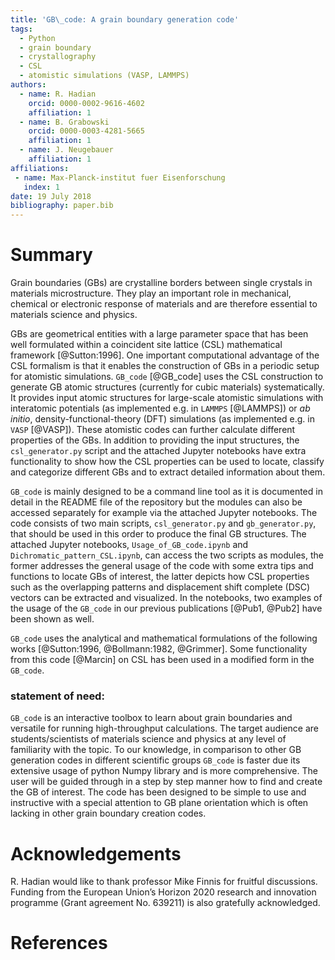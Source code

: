 ```yaml
---
title: 'GB\_code: A grain boundary generation code'
tags:
  - Python
  - grain boundary
  - crystallography
  - CSL
  - atomistic simulations (VASP, LAMMPS)
authors:
  - name: R. Hadian
    orcid: 0000-0002-9616-4602
    affiliation: 1
  - name: B. Grabowski
    orcid: 0000-0003-4281-5665
    affiliation: 1
  - name: J. Neugebauer
    affiliation: 1
affiliations:
 - name: Max-Planck-institut fuer Eisenforschung
   index: 1
date: 19 July 2018
bibliography: paper.bib
---
```


# Summary

Grain boundaries (GBs) are crystalline borders between single crystals in materials microstructure. They play an important role in mechanical, chemical or electronic response of materials and are therefore essential to materials science and physics.

GBs are geometrical entities with a large parameter space that has been well formulated within a coincident site lattice (CSL) mathematical framework [@Sutton:1996]. One important computational advantage of the CSL formalism is that it enables the construction of GBs in a periodic setup for atomistic simulations. ``GB_code`` [@GB_code] uses the CSL construction to generate GB atomic structures (currently for cubic materials) systematically. It provides input atomic structures for large-scale atomistic simulations with interatomic potentials (as implemented e.g. in ``LAMMPS`` [@LAMMPS]) or _ab initio_, density-functional-theory (DFT) simulations (as implemented e.g. in ``VASP`` [@VASP]). These atomistic codes can further calculate different properties of the GBs. In addition to providing the input structures, the ``csl_generator.py`` script and the attached Jupyter notebooks have extra functionality to show how the CSL properties can be used to locate, classify and categorize different GBs and to extract detailed information about them.

``GB_code`` is mainly designed to be a command line tool as it is documented in detail in the README file of the repository
but the modules can also be accessed separately for example via the attached Jupyter notebooks. The code consists of two main scripts, ``csl_generator.py`` and ``gb_generator.py``, that should be used in this order to produce the final GB structures. The attached Jupyter notebooks, ``Usage_of_GB_code.ipynb`` and ``Dichromatic_pattern_CSL.ipynb``, can access the two scripts as modules, the former addresses the general usage of the code with some extra tips and functions to locate GBs of interest, the latter depicts how CSL properties such
as the overlapping patterns and displacement shift complete (DSC) vectors can be extracted and visualized. In the notebooks, two examples of the usage of the ``GB_code`` in our previous publications [@Pub1, @Pub2] have been shown as well.

``GB_code`` uses the analytical and mathematical formulations of the following works [@Sutton:1996, @Bollmann:1982, @Grimmer]. Some functionality from this code [@Marcin] on CSL has been used in a modified form in the ``GB_code``. 

### statement of need:
``GB_code`` is an interactive toolbox to learn about grain boundaries and versatile for running high-throughput calculations. The target audience are students/scientists of materials science and physics at any level of familiarity with the topic. To our knowledge, in comparison to other GB generation codes in different scientific groups ``GB_code`` is faster due its extensive usage of python Numpy library and is more comprehensive. The user will be guided through in a step by step manner how to find and create the GB of interest. The code has been designed to be simple to use and instructive with a special attention to GB plane orientation which is often lacking in other grain boundary creation codes.

# Acknowledgements

R. Hadian would like to thank professor Mike Finnis for fruitful discussions. Funding from the European Union’s Horizon 2020 research and innovation programme (Grant agreement No. 639211) is also gratefully acknowledged.

# References
